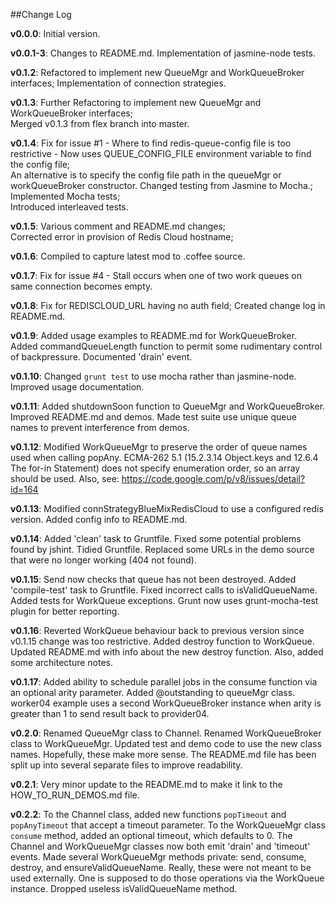 ##Change Log

**v0.0.0**: Initial version.

**v0.0.1-3**: Changes to README.md. Implementation of jasmine-node tests.

**v0.1.2**: Refactored to implement new QueueMgr and WorkQueueBroker interfaces; Implementation of connection strategies. 

**v0.1.3**: Further Refactoring to implement new QueueMgr and WorkQueueBroker interfaces;   
Merged v0.1.3 from flex branch into master.

**v0.1.4**: Fix for issue #1 - Where to find redis-queue-config file is too restrictive - Now uses
QUEUE_CONFIG_FILE environment variable to find the config file;   
An alternative is to specify the config file path in the queueMgr or workQueueBroker constructor.
Changed testing from Jasmine to Mocha.; Implemented Mocha tests;      
Introduced interleaved tests.

**v0.1.5**: Various comment and README.md changes;   
Corrected error in provision of Redis Cloud hostname;

**v0.1.6**: Compiled to capture latest mod to .coffee source.

**v0.1.7**: Fix for issue #4 - Stall occurs when one of two work queues on same connection becomes empty.

**v0.1.8**: Fix for REDISCLOUD_URL having no auth field; Created change log in README.md.

**v0.1.9**: Added usage examples to README.md for WorkQueueBroker. Added commandQueueLength function 
to permit some rudimentary control of backpressure. Documented 'drain' event.

**v0.1.10**: Changed `grunt test` to use mocha rather than jasmine-node. Improved usage documentation.

**v0.1.11**: Added shutdownSoon function to QueueMgr and WorkQueueBroker. Improved README.md and demos. Made test suite
use unique queue names to prevent interference from demos.

**v0.1.12**: Modified WorkQueueMgr to preserve the order of
queue names used when calling popAny. ECMA-262 5.1 (15.2.3.14 Object.keys and 12.6.4 The for-in Statement) does not
specify enumeration order, so an array should be used. Also, see: https://code.google.com/p/v8/issues/detail?id=164

**v0.1.13**: Modified connStrategyBlueMixRedisCloud to use a configured redis version. Added config info to README.md.

**v0.1.14**: Added 'clean' task to Gruntfile. Fixed some potential problems found by jshint. Tidied Gruntfile.
Replaced some URLs in the demo source that were no longer working (404 not found).

**v0.1.15**: Send now checks that queue has not been destroyed.
Added 'compile-test' task to Gruntfile. Fixed
incorrect calls to isValidQueueName. Added tests for WorkQueue
exceptions. Grunt now uses grunt-mocha-test plugin for better
reporting.

**v0.1.16**: Reverted WorkQueue behaviour back to previous version since v0.1.15 change was too restrictive.
Added destroy function to WorkQueue. Updated README.md with info about the new destroy function. Also, added
some architecture notes.

**v0.1.17**: Added ability to schedule parallel jobs in the consume function via an optional arity parameter.
Added @outstanding to queueMgr class. worker04 example uses a second WorkQueueBroker instance when arity is
greater than 1 to send result back to provider04.

**v0.2.0**: Renamed QueueMgr class to Channel. Renamed WorkQueueBroker class to WorkQueueMgr. Updated test
and demo code to use the new class names. Hopefully, these make more sense.
The README.md file has been split up into several separate files to improve readability.

**v0.2.1**: Very minor update to the README.md to make it link to the HOW_TO_RUN_DEMOS.md file.

**v0.2.2**: To the Channel class, added new functions `popTimeout` and `popAnyTimeout` that accept a timeout
parameter. To the WorkQueueMgr class `consume` method, added an
optional timeout, which defaults to 0.
The Channel and WorkQueueMgr classes now both emit 'drain' and 'timeout' events. Made several WorkQueueMgr methods private:
send, consume, destroy, and ensureValidQueueName. Really, these were not meant to be used externally.
One is supposed to do those operations via the WorkQueue instance. Dropped useless isValidQueueName method.

